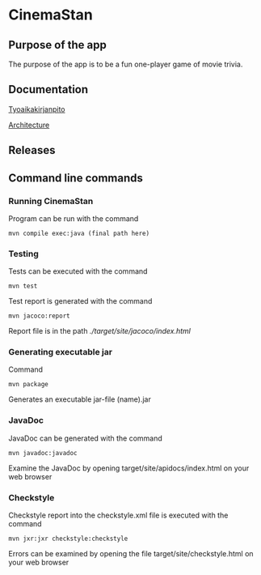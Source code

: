 # CinemaStan 

## Purpose of the app 

The purpose of the app is to be a fun one-player game of movie trivia.

## Documentation

[Tyoaikakirjanpito](https://github.com/ineslukkanen/ot-harjoitustyo/blob/main/Documentation/tyoaikakirjanpito.md)

[Architecture](https://github.com/ineslukkanen/ot-harjoitustyo/blob/main/Documentation/architecture.md)

## Releases

## Command line commands 

### Running CinemaStan

Program can be run with the command

```
mvn compile exec:java (final path here)
```

### Testing

Tests can be executed with the command 

```
mvn test
```
Test report is generated with the command

```
mvn jacoco:report
```

Report file is in the path _./target/site/jacoco/index.html_

### Generating executable jar

Command

```
mvn package
```
Generates an executable jar-file (name).jar

### JavaDoc

JavaDoc can be generated with the command

```
mvn javadoc:javadoc
```
Examine the JavaDoc by opening target/site/apidocs/index.html on your web browser

### Checkstyle 

Checkstyle report into the checkstyle.xml file is executed with the command

```
mvn jxr:jxr checkstyle:checkstyle
```
Errors can be examined by opening the file target/site/checkstyle.html on your web browser

